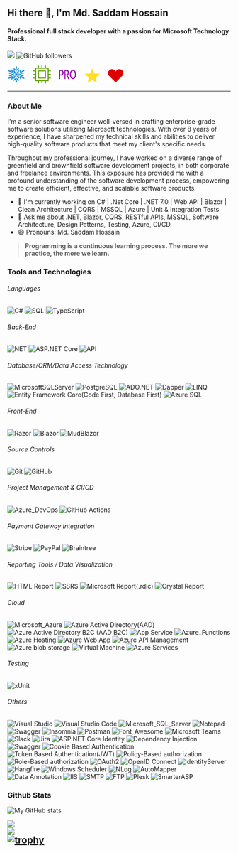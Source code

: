 ## Hi there 👋, I'm Md. Saddam Hossain
#### <p align="left"> Professional full stack developer with a passion for Microsoft Technology Stack.

![](https://komarev.com/ghpvc/?username=m-saddamhossain&color=blue) ![GitHub followers](https://img.shields.io/github/followers/saddamhossain?label=Followers&style=flat&color=blue)

<a href='https://archiveprogram.github.com/'><img src='https://raw.githubusercontent.com/acervenky/animated-github-badges/master/assets/acbadge.gif' width='40' height='40'></a> 
<a href='https://docs.github.com/en/developers'><img src='https://raw.githubusercontent.com/acervenky/animated-github-badges/master/assets/devbadge.gif' width='40' height='40'></a> 
<a href='https://github.com/pricing'><img src='https://raw.githubusercontent.com/acervenky/animated-github-badges/master/assets/pro.gif' width='40' height='40'></a> 
<a href='https://stars.github.com/'><img src='https://raw.githubusercontent.com/acervenky/animated-github-badges/master/assets/starbadge.gif' width='35' height='35'></a> 
<a href='https://docs.github.com/en/github/supporting-the-open-source-community-with-github-sponsors'><img src='https://raw.githubusercontent.com/acervenky/animated-github-badges/master/assets/sponsorbadge.gif' width='35' height='35'></a> 

-----
### About Me

I'm a senior software engineer well-versed in crafting enterprise-grade software solutions utilizing Microsoft technologies. With over 8 years of experience, I have sharpened my technical skills and abilities to deliver high-quality software products that meet my client's specific needs.

Throughout my professional journey, I have worked on a diverse range of greenfield and brownfield software development projects, in both corporate and freelance environments. This exposure has provided me with a profound understanding of the software development process, empowering me to create efficient, effective, and scalable software products. </p>

- 🔭 I'm currently working on C# | .Net Core | .NET 7.0 | Web API | Blazor | Clean Architecture | CQRS | MSSQL | Azure | Unit & Integration Tests
- 💬 Ask me about  .NET, Blazor, CQRS, RESTful APIs, MSSQL, Software Architecture, Design Patterns, Testing, Azure, CI/CD.
- 😄 Pronouns: Md. Saddam Hossain

> **Programming is a continuous learning process. The more we practice, the more we learn.**

### Tools and Technologies 

###### Languages
![C#](https://img.shields.io/badge/C%23-%23239120.svg?style=flat&logo=c-sharp&logoColor=white)
![SQL](https://img.shields.io/badge/-SQL-4479A1?style=flat&labelColor=black&logo=MySQL&logoColor=4479A1) 
![TypeScript](https://img.shields.io/badge/TypeScript-%23323330.svg?style=flat&logo=typescript&logoColor=%23F7DF1E)

###### Back-End
![NET](https://img.shields.io/badge/.NET-512BD4?style=flat&logo=dotnet&logoColor=white)
![ASP.NET Core](https://img.shields.io/badge/ASP.NET_Core-0078D7?style=flat&logo=core&logoColor=white)
![API](https://img.shields.io/badge/ASP.NET_Core_Web_API-0078D7?style=flat&logo=api&logoColor=white)

###### Database/ORM/Data Access Technology
![MicrosoftSQLServer](https://img.shields.io/badge/Microsoft%20SQL%20Sever-CC2927?style=flat&logo=microsoft%20sql%20server&logoColor=white)
![PostgreSQL](https://img.shields.io/badge/PostgreSQL-316192?style=flat&logo=postgresql&logoColor=white)
![ADO.NET](https://img.shields.io/badge/ADO.NET-0078D7?style=flat&logo=ado&logoColor=white)
![Dapper](https://img.shields.io/badge/Dapper-0078D7?style=flat&logo=Dapper&logoColor=white)
![LINQ](https://img.shields.io/badge/LINQ-0078D7?style=flat&logo=LINQ&logoColor=white)
![Entity Framework Core(Code First, Database First)](https://img.shields.io/badge/Entity_Framework_Core(Code_First,_Database_First)-0078D7?style=flat&logo=efcore&logoColor=white)
![Azure SQL](https://img.shields.io/badge/Azure_SQL-0078D7?style=flat&logo=AzureSQL&logoColor=white)

###### Front-End
![Razor](https://img.shields.io/badge/Razor-0078D7?style=flat&logo=Razor&logoColor=white)
![Blazor](https://img.shields.io/badge/Blazor_(Server_Side_&_Web_Assembly)-0078D7?style=flat&logo=Blazor&logoColor=white)
![MudBlazor](https://img.shields.io/badge/MudBlazor-0078D7?style=flat&logo=Blazor&logoColor=white)

###### Source Controls
![Git](https://img.shields.io/badge/Git-F05032?style=flat&logo=git&logoColor=white)
![GitHub](https://img.shields.io/badge/GitHub-100000?style=flat&logo=github&logoColor=white)

###### Project Management & CI/CD
![Azure_DevOps](https://img.shields.io/badge/Azure_DevOps-0078D7?style=flat&logo=azure-devops&logoColor=white)
![GitHub Actions](https://img.shields.io/badge/GitHub_Actions-2088FF?style=flat&logo=github-actions&logoColor=white)

###### Payment Gateway Integration
![Stripe](https://img.shields.io/badge/Stripe-0078D7?style=flat&logo=Stripe&logoColor=white)
![PayPal](https://img.shields.io/badge/PayPal-0078D7?style=flat&logo=PayPal&logoColor=white)
![Braintree](https://img.shields.io/badge/Braintree-0078D7?style=flat&logo=Braintree&logoColor=white)

###### Reporting Tools / Data Visualization
![HTML Report](https://img.shields.io/badge/HTML_Report-0078D7?style=flat&logo=HTML_Report&logoColor=white)
![SSRS](https://img.shields.io/badge/SSRS-0078D7?style=flat&logo=SSRS&logoColor=white)
![Microsoft Report(.rdlc)](https://img.shields.io/badge/Microsoft_Report(.rdlc)-0078D7?style=flat&logo=Microsoft_Report(.rdlc)&logoColor=white)
![Crystal Report](https://img.shields.io/badge/Crystal_Report-0078D7?style=flat&logo=Crystal_Report&logoColor=white)

###### Cloud
![Microsoft_Azure](https://img.shields.io/badge/Microsoft_Azure-0089D6?style=flat&logo=microsoft-azure&logoColor=white)
![Azure Active Directory(AAD)](https://img.shields.io/badge/Azure_Active_Directory_(AAD)-0078D7?style=flat&logo=Azure&logoColor=white)
![Azure Active Directory B2C (AAD B2C)](https://img.shields.io/badge/Azure_Active_Directory_B2C_(AAD_B2C)-0078D7?style=flat&logo=Azure&logoColor=white)
![App Service](https://img.shields.io/badge/App_Service-0078D7?style=flat&logo=Azure&logoColor=white)
![Azure_Functions](https://img.shields.io/badge/Azure_Functions-0062AD?style=flat&logo=azure-functions&logoColor=white)
![Azure Hosting](https://img.shields.io/badge/Azure_Hosting-0078D7?style=flat&logo=Azure&logoColor=white)
![Azure Web App](https://img.shields.io/badge/Azure_Web_App-0078D7?style=flat&logo=Azure&logoColor=white)
![Azure API Management](https://img.shields.io/badge/Azure_API_Management-0078D7?style=flat&logo=Azure&logoColor=white)
![Azure blob storage](https://img.shields.io/badge/Azure_Blob_Storage-0078D7?style=flat&logo=Azure&logoColor=white)
![Virtual Machine](https://img.shields.io/badge/Virtual_Machine-0078D7?style=flat&logo=Azure&logoColor=white)
![Azure Services](https://img.shields.io/badge/Azure_Services-0078D7?style=flat&logo=Azure&logoColor=white)

###### Testing
![xUnit](https://img.shields.io/badge/xUnit-0078D7?style=flat&logo=xUnit&logoColor=white)

###### Others
![Visual Studio](https://img.shields.io/badge/Visual%20Studio-5C2D91.svg?style=flat&logo=visual-studio&logoColor=white)
![Visual Studio Code](https://img.shields.io/badge/Visual%20Studio%20Code-0078d7.svg?style=flat&logo=visual-studio-code&logoColor=white)
![Microsoft_SQL_Server](https://img.shields.io/badge/Microsoft_SQL_Server-CC2927?style=flat&logo=microsoft-sql-server&logoColor=white)
![Notepad](https://img.shields.io/badge/Notepad++-90E59A.svg?style=flat&logo=notepad%2B%2B&logoColor=black)
![Swagger](https://img.shields.io/badge/-Swagger-%23Clojure?style=flat&logo=swagger&logoColor=white)
![Insomnia](https://img.shields.io/badge/Insomnia-0078D7?style=flat&logo=Insomnia&logoColor=white)
![Postman](https://img.shields.io/badge/Postman-FF6C37?style=flat&logo=postman&logoColor=white)
![Font_Awesome](https://img.shields.io/badge/Font_Awesome-339AF0?style=flat&logo=fontawesome&logoColor=white)
![Microsoft Teams](https://img.shields.io/badge/Microsoft_Teams-0078D7?style=flat&logo=team&logoColor=white)
![Slack](https://img.shields.io/badge/Slack-4A154B?style=flat&logo=slack&logoColor=white)
![Jira](	https://img.shields.io/badge/Jira-0052CC?style=flat&logo=Jira&logoColor=white)
![ASP.NET Core Identity](https://img.shields.io/badge/ASP.NET_Core_Identity-0078D7?style=flat&logo=REST&logoColor=white)
![Dependency Injection](https://img.shields.io/badge/Dependency_Injection-0078D7?style=flat&logo=REST&logoColor=white)
![Swagger](https://img.shields.io/badge/Swagger-0078D7?style=flat&logo=REST&logoColor=white)
![Cookie Based Authentication](https://img.shields.io/badge/Cookie_Based_Authentication-0078D7?style=flat&logo=REST&logoColor=white)
![Token Based Authentication(JWT)](https://img.shields.io/badge/Token_Based_Authentication(JWT)-0078D7?style=flat&logo=REST&logoColor=white)
![Policy-Based authorization](https://img.shields.io/badge/Policy_Based_Authorization-0078D7?style=flat&logo=REST&logoColor=white)
![Role-Based authorization](https://img.shields.io/badge/Role_Based_Authorization-0078D7?style=flat&logo=REST&logoColor=white)
![OAuth2](https://img.shields.io/badge/OAuth2-0078D7?style=flat&logo=REST&logoColor=white)
![OpenID Connect](https://img.shields.io/badge/OpenID_Connect-0078D7?style=flat&logo=REST&logoColor=white)
![IdentityServer](https://img.shields.io/badge/IdentityServer-0078D7?style=flat&logo=REST&logoColor=white)
![Hangfire](https://img.shields.io/badge/Hangfire-0078D7?style=flat&logo=REST&logoColor=white)
![Windows Scheduler](https://img.shields.io/badge/Windows_Scheduler-0078D7?style=flat&logo=REST&logoColor=white)
![NLog](https://img.shields.io/badge/NLog-0078D7?style=flat&logo=REST&logoColor=white)
![AutoMapper](https://img.shields.io/badge/AutoMapper-0078D7?style=flat&logo=REST&logoColor=white)
![Data Annotation](https://img.shields.io/badge/Data_Annotation-0078D7?style=flat&logo=REST&logoColor=white)
![IIS](https://img.shields.io/badge/IIS-0078D7?style=flat&logo=REST&logoColor=white)
![SMTP](https://img.shields.io/badge/SMTP-0078D7?style=flat&logo=REST&logoColor=white)
![FTP](https://img.shields.io/badge/FTP-0078D7?style=flat&logo=REST&logoColor=white)
![Plesk](https://img.shields.io/badge/Plesk-0078D7?style=flat&logo=REST&logoColor=white)
![SmarterASP](https://img.shields.io/badge/SmarterASP-0078D7?style=flat&logo=REST&logoColor=white)

### Github Stats
<p align="left">

![My GitHub stats](https://github-readme-stats.vercel.app/api?username=saddamhossain&count_private=true&show_icons=true&theme=tokyonight)

<img align="left" width="330" src="https://github-readme-stats.vercel.app/api/top-langs/?username=saddamhossain&layout=compact&langs_count=6&theme=tokyonight"/>

<img align="left"  width="460" src="https://github-readme-streak-stats.herokuapp.com/?user=saddamhossain&theme=tokyonight&fire=yellow&currStreakLabel=red&currStreakNum=red&hide_border=true"/>

[![trophy](https://github-profile-trophy.vercel.app/?username=saddamhossain&row=1&column=8&theme=highcontrast&no-bg=false&no-frame=true)](https://github.com/ryo-ma/github-profile-trophy)
  ----
</p>
